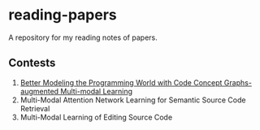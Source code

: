 # reading-papers
A repository for my reading notes of papers.
## Contests
1. <a href="https://github.com/iCSawyer/reading-papers/blob/main/1%262%263.md#2">Better Modeling the Programming World with Code Concept Graphs-augmented Multi-modal Learning</a>
3. Multi-Modal Attention Network Learning for Semantic Source Code Retrieval
4. Multi-Modal Learning of Editing Source Code
